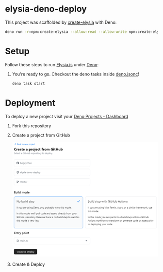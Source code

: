 # elysia-deno-deploy

This project was scaffolded by [create-elysia](https://github.com/bogeychan/create-elysia) with Deno:

```bash
deno run -r=npm:create-elysia --allow-read --allow-write npm:create-elysia
```

# Setup

Follow these steps to run [Elysia.js](https://elysiajs.com) under [Deno](https://deno.land):

1. You're ready to go. Checkout the deno tasks inside [deno.jsonc](./deno.jsonc)!
   ```bash
   deno task start
   ```

# Deployment

To deploy a new project visit your [Deno Projects - Dashboard](https://dash.deno.com/projects)

1. Fork this repository
2. Create a project from GitHub

   ![Settings](./misc/deno-deploy-settings.png)

3. Create & Deploy
